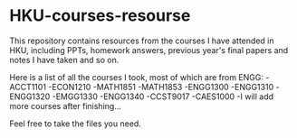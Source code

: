 # HKU-courses-resourse
This repository contains resources from the courses I have attended in HKU, including PPTs, homework answers, previous year's final papers and notes I have taken and so on.

Here is a list of all the courses I took, most of which are from ENGG:
  -ACCT1101
  -ECON1210
  -MATH1851
  -MATH1853
  -ENGG1300
  -ENGG1310
  -ENGG1320
  -EMGG1330
  -ENGG1340
  -CCST9017
  -CAES1000
  -I will add more courses after finishing...
  
Feel free to take the files you need.
